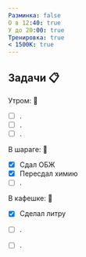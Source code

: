 ```yaml
---
Разминка: false
О в 12:40: true
У до 20:00: true
Тренировка: true
< 1500К: true
---
```


## Задачи 📋 

Утром: 🌅 
- [ ] .
- [ ] .
- [ ] .

В шараге: 🏢
- [x] Сдал ОБЖ
- [x] Пересдал химию
- [ ] .

В кафешке: 🍜
- [x] Сделал литру
- [ ] .
- [ ] .

